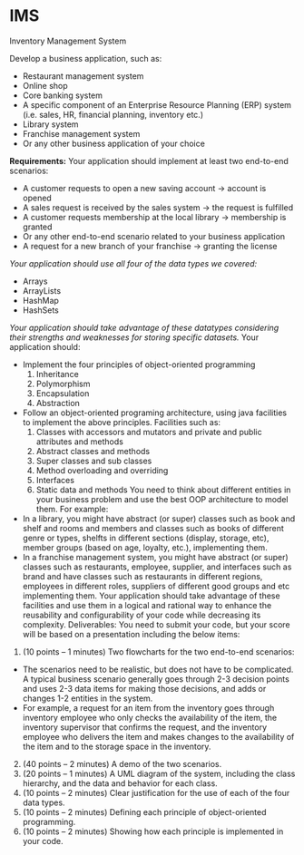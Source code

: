 # IMS
Inventory Management System

Develop a business application, such as:
* Restaurant management system
* Online shop
* Core banking system
* A specific component of an Enterprise Resource Planning (ERP) system (i.e. sales, HR,
financial planning, inventory etc.)
* Library system
* Franchise management system
* Or any other business application of your choice


**Requirements:**
Your application should implement at least two end-to-end scenarios:
* A customer requests to open a new saving account -> account is opened
* A sales request is received by the sales system -> the request is fulfilled
* A customer requests membership at the local library -> membership is granted
* Or any other end-to-end scenario related to your business application
* A request for a new branch of your franchise -> granting the license

*Your application should use all four of the data types we covered:*
* Arrays
* ArrayLists
* HashMap
* HashSets


*Your application should take advantage of these datatypes considering their strengths and
weaknesses for storing specific datasets.*
Your application should:
* Implement the four principles of object-oriented programming
  1. Inheritance
  2. Polymorphism
  3. Encapsulation
  4. Abstraction
* Follow an object-oriented programing architecture, using java facilities to implement
the above principles. Facilities such as:
  1. Classes with accessors and mutators and private and public attributes and
methods
  2. Abstract classes and methods
  3. Super classes and sub classes
  4. Method overloading and overriding
  5. Interfaces
  6. Static data and methods
You need to think about different entities in your business problem and use the best OOP
architecture to model them. For example:
* In a library, you might have abstract (or super) classes such as book and shelf and rooms
and members and classes such as books of different genre or types, shelfts in different
sections (display, storage, etc), member groups (based on age, loyalty, etc.),
implementing them.
* In a franchise management system, you might have abstract (or super) classes such as
restaurants, employee, supplier, and interfaces such as brand and have classes such as
restaurants in different regions, employees in different roles, suppliers of different good
groups and etc implementing them.
Your application should take advantage of these facilities and use them in a logical and rational
way to enhance the reusability and configurability of your code while decreasing its complexity.
Deliverables:
You need to submit your code, but your score will be based on a presentation including the
below items:
1. (10 points – 1 minutes) Two flowcharts for the two end-to-end scenarios:
  * The scenarios need to be realistic, but does not have to be complicated. A typical
business scenario generally goes through 2-3 decision points and uses 2-3 data items
for making those decisions, and adds or changes 1-2 entities in the system.
  * For example, a request for an item from the inventory goes through inventory
employee who only checks the availability of the item, the inventory supervisor that
confirms the request, and the inventory employee who delivers the item and makes
changes to the availability of the item and to the storage space in the inventory.
2. (40 points – 2 minutes) A demo of the two scenarios.
3. (20 points – 1 minutes) A UML diagram of the system, including the class hierarchy, and the
data and behavior for each class.
4. (10 points – 2 minutes) Clear justification for the use of each of the four data types.
5. (10 points – 2 minutes) Defining each principle of object-oriented programming.
6. (10 points – 2 minutes) Showing how each principle is implemented in your code.
